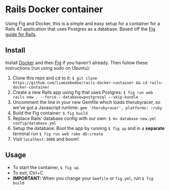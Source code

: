 Rails Docker container
======================

Using Fig and Docker, this is a simple and easy setup for a container for a Rails 4.1 application that uses Postgres as a database. Based off the [Fig guide for Rails](http://www.fig.sh/rails.html).

## Install
Install [Docker](https://docs.docker.com/installation/) and then [Fig](http://www.fig.sh/install.html) if you haven't already. Then follow these instructions (run using sudo on Ubuntu):
 1. Clone this repo and cd to it: `$ git clone https://github.com/liamzebedee/rails-docker-container && cd rails-docker-container`
 2. Create a new Rails app using fig that uses Postgres: `$ fig run web rails new . --force --database=postgresql --skip-bundle`
 3. Uncomment the line in your new Gemfile which loads therubyracer, so we've got a Javascript runtime: `gem 'therubyracer', platforms: :ruby`
 4. Build the Fig container: `$ fig build`
 5. Replace Rails' database config with our own: `$ mv database-new.yml config/database.yml`
 6. Setup the database: Boot the app by running `$ fig up` and in a **separate** terminal run `$ fig run web rake db:create`
 7. Visit `localhost:3000` and boom!

## Usage
 - To start the container, `$ fig up`. 
 - To exit, Ctrl+C
 - **IMPORTANT:** When you change your `Gemfile` or `fig.yml`, run `$ fig build`
